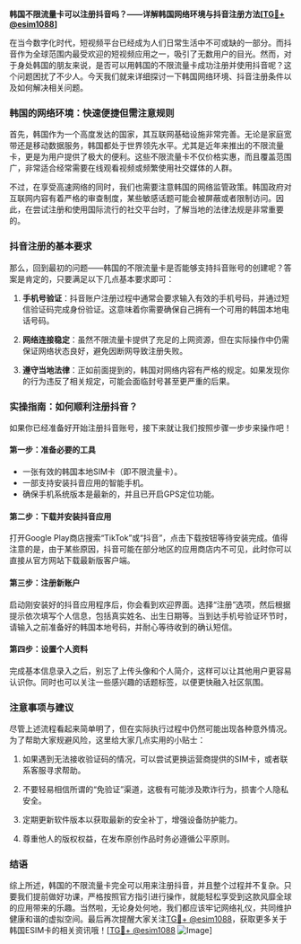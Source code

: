**韩国不限流量卡可以注册抖音吗？——详解韩国网络环境与抖音注册方法[[TG💪+ @esim1088](https://t.me/s/esim1088)]**

在当今数字化时代，短视频平台已经成为人们日常生活中不可或缺的一部分。而抖音作为全球范围内最受欢迎的短视频应用之一，吸引了无数用户的目光。然而，对于身处韩国的朋友来说，是否可以用韩国的不限流量卡成功注册并使用抖音呢？这个问题困扰了不少人。今天我们就来详细探讨一下韩国网络环境、抖音注册条件以及如何解决相关问题。

### 韩国的网络环境：快速便捷但需注意规则

首先，韩国作为一个高度发达的国家，其互联网基础设施非常完善。无论是家庭宽带还是移动数据服务，韩国都处于世界领先水平。尤其是近年来推出的不限流量卡，更是为用户提供了极大的便利。这些不限流量卡不仅价格实惠，而且覆盖范围广，非常适合经常需要在线观看视频或频繁使用社交媒体的人群。

不过，在享受高速网络的同时，我们也需要注意韩国的网络监管政策。韩国政府对互联网内容有着严格的审查制度，某些敏感话题可能会被屏蔽或者限制访问。因此，在尝试注册和使用国际流行的社交平台时，了解当地的法律法规是非常重要的。

### 抖音注册的基本要求

那么，回到最初的问题——韩国的不限流量卡是否能够支持抖音账号的创建呢？答案是肯定的，只要满足以下几点基本要求即可：

1. **手机号验证**：抖音账户注册过程中通常会要求输入有效的手机号码，并通过短信验证码完成身份验证。这意味着你需要确保自己拥有一个可用的韩国本地电话号码。
   
2. **网络连接稳定**：虽然不限流量卡提供了充足的上网资源，但在实际操作中仍需保证网络状态良好，避免因断网导致注册失败。

3. **遵守当地法律**：正如前面提到的，韩国对网络内容有严格的规定。如果发现你的行为违反了相关规定，可能会面临封号甚至更严重的后果。

### 实操指南：如何顺利注册抖音？

如果你已经准备好开始注册抖音账号，接下来就让我们按照步骤一步步来操作吧！

#### 第一步：准备必要的工具
- 一张有效的韩国本地SIM卡（即不限流量卡）。
- 一部支持安装抖音应用的智能手机。
- 确保手机系统版本是最新的，并且已开启GPS定位功能。

#### 第二步：下载并安装抖音应用
打开Google Play商店搜索“TikTok”或“抖音”，点击下载按钮等待安装完成。值得注意的是，由于某些原因，抖音可能在部分地区的应用商店内不可见，此时你可以直接从官方网站下载最新版客户端。

#### 第三步：注册新账户
启动刚安装好的抖音应用程序后，你会看到欢迎界面。选择“注册”选项，然后根据提示依次填写个人信息，包括真实姓名、出生日期等。当到达手机号验证环节时，请输入之前准备好的韩国本地号码，并耐心等待收到的确认短信。

#### 第四步：设置个人资料
完成基本信息录入之后，别忘了上传头像和个人简介，这样可以让其他用户更容易认识你。同时也可以关注一些感兴趣的话题标签，以便更快融入社区氛围。

### 注意事项与建议

尽管上述流程看起来简单明了，但在实际执行过程中仍然可能出现各种意外情况。为了帮助大家规避风险，这里给大家几点实用的小贴士：

1. 如果遇到无法接收验证码的情况，可以尝试更换运营商提供的SIM卡，或者联系客服寻求帮助。
   
2. 不要轻易相信所谓的“免验证”渠道，这极有可能涉及欺诈行为，损害个人隐私安全。
   
3. 定期更新软件版本以获取最新的安全补丁，增强设备防护能力。
   
4. 尊重他人的版权权益，在发布原创作品时务必遵循公平原则。

### 结语

综上所述，韩国的不限流量卡完全可以用来注册抖音，并且整个过程并不复杂。只要我们提前做好功课，严格按照官方指引进行操作，就能轻松享受到这款风靡全球的应用带来的乐趣。当然啦，无论身处何地，我们都应该牢记网络礼仪，共同维护健康和谐的虚拟空间。最后再次提醒大家关注[TG💪+ @esim1088](https://t.me/s/esim1088)，获取更多关于韩国ESIM卡的相关资讯哦！[[TG💪+ @esim1088](https://t.me/s/esim1088) ![Image](https://i.postimg.cc/4NQfJmqS/Snipaste-2025-05-13-00-14-12.png)]